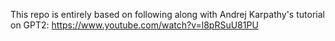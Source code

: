 This repo is entirely based on following along with Andrej Karpathy's tutorial on GPT2: https://www.youtube.com/watch?v=l8pRSuU81PU
